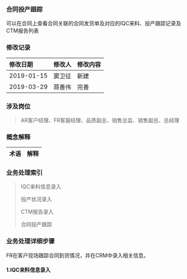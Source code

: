 ### 合同投产跟踪

可以在合同上查看合同关联的合同发货单及对应的IQC来料、投产跟踪记录及CTM报告列表

### 修改记录

| 修改日期 | 修改人 | 修改内容 |
| :--- | :--- | :--- |
| 2019-01-15 | 窦卫征 | 新建 |
| 2019-03-29 | 蒋善伟 | 完善 |

### 涉及岗位

> AR客户经理、FR客服经理、品质副总、销售总监、销售副总、总经理

### 概念解释

| 术语 | 解释 |
| :--- | :--- |


### 业务处理索引

> IQC来料信息录入
>
> 投产状况录入
>
> CTM报告录入
>
> 合同投产跟踪

### 业务处理详细步骤

FR在客户现场跟踪合同到货情况，并在CRM中录入相关信息。

#### 1.IQC来料信息录入





